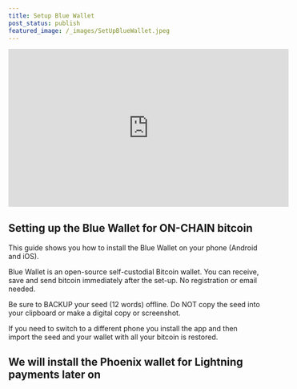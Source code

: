 ```yaml
---
title: Setup Blue Wallet
post_status: publish
featured_image: /_images/SetUpBlueWallet.jpeg
---
```


<iframe width="560" height="315" src="https://www.youtube-nocookie.com/embed/NqY3wBhloH4" title="YouTube video player" frameborder="0" allow="accelerometer; autoplay; clipboard-write; encrypted-media; gyroscope; picture-in-picture; web-share" allowfullscreen></iframe>

<div style="margin-bottom:30px;"></div>

## Setting up the Blue Wallet for ON-CHAIN bitcoin

This guide shows you how to install the Blue Wallet on your phone (Android and iOS). 

Blue Wallet is an open-source self-custodial Bitcoin wallet. You can receive, save and send bitcoin immediately after the set-up. No registration or email needed. 

Be sure to BACKUP your seed (12 words) offline. Do NOT copy the seed into your clipboard or make a digital copy or screenshot. 

If you need to switch to a different phone you install the app and then import the seed and your wallet with all your bitcoin is restored. 

## We will install the Phoenix wallet for Lightning payments later on